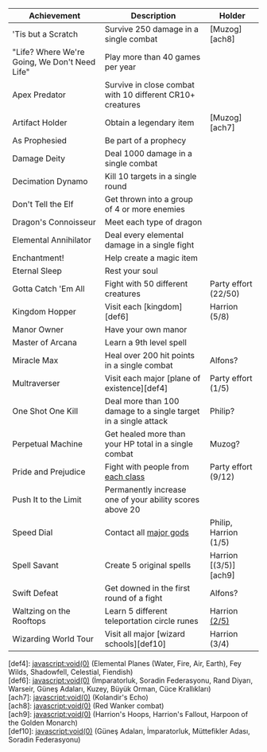   
| Achievement | Description | Holder |  
| ---- | ---- | ---- |  
| 'Tis but a Scratch | Survive 250 damage in a single combat | [Muzog][ach8] |  
| "Life? Where We're Going, We Don't Need Life" | Play more than 40 games per year |  |  
| Apex Predator | Survive in close combat with 10 different CR10+ creatures |  |  
| Artifact Holder | Obtain a legendary item | [Muzog][ach7] |  
| As Prophesied | Be part of a prophecy |  |  
| Damage Deity | Deal 1000 damage in a single combat |  |  
| Decimation Dynamo | Kill 10 targets in a single round |  |  
| Don't Tell the Elf | Get thrown into a group of 4 or more enemies |  |  
| Dragon's Connoisseur | Meet each type of dragon |  |  
| Elemental Annihilator | Deal every elemental damage in a single fight |  |  
| Enchantment! | Help create a magic item |  |  
| Eternal Sleep | Rest your soul |  |  
| Gotta Catch 'Em All | Fight with 50 different creatures | Party effort (22/50) |  
| Kingdom Hopper | Visit each [kingdom][def6] | Harrion (5/8) |  
| Manor Owner | Have your own manor |  |  
| Master of Arcana | Learn a 9th level spell |  |  
| Miracle Max | Heal over 200 hit points in a single combat | Alfons? |  
| Multraverser | Visit each major [plane of existence][def4] | Party effort (1/5) |  
| One Shot One Kill | Deal more than 100 damage to a single target in a single attack | Philip? |  
| Perpetual Machine | Get healed more than your HP total in a single combat | Muzog? |  
| Pride and Prejudice | Fight with people from [each class][def3] | Party effort (9/12) |  
| Push It to the Limit | Permanently increase one of your ability scores above 20 |  |  
| Speed Dial | Contact all [major gods][def2] | Philip, Harrion (1/5) |  
| Spell Savant | Create 5 original spells | Harrion [(3/5)][ach9] |  
| Swift Defeat | Get downed in the first round of a fight | Alfons? |  
| Waltzing on the Rooftops | Learn 5 different teleportation circle runes | Harrion [(2/5)][ach1] |  
| Wizarding World Tour | Visit all major [wizard schools][def10] | Harrion (3/4) |  
  
[ach1]: <javascript:void(0)> (Warbonter Üniversitesi, Praetor'un Evi)  
[def2]: <javascript:void(0)> (Solsitis, Dragan, Harlaus, Harsus, Keira/Mellora)  
[def3]: <javascript:void(0)> (Barbarian, Bard, Cleric, Druid, Fighter, Monk, Paladin, Ranger, Rogue, Sorcerer, Warlock, Wizard)  
[def4]: <javascript:void(0)> (Elemental Planes (Water, Fire, Air, Earth), Fey Wilds, Shadowfell, Celestial, Fiendish)  
[def6]: <javascript:void(0)> (İmparatorluk, Soradin Federasyonu, Rand Diyarı, Warseir, Güneş Adaları, Kuzey, Büyük Orman, Cüce Krallıkları)  
[ach7]: <javascript:void(0)> (Kolandir's Echo)  
[ach8]: <javascript:void(0)> (Red Wanker combat)  
[ach9]: <javascript:void(0)> (Harrion's Hoops, Harrion's Fallout, Harpoon of the Golden Monarch)  
[def10]: <javascript:void(0)> (Güneş Adaları, İmparatorluk, Müttefikler Adası, Soradin Federasyonu)